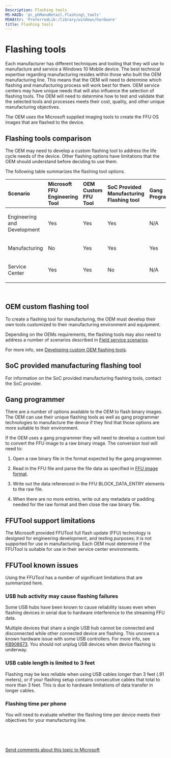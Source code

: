 ```yaml
---
Description: Flashing tools
MS-HAID: 'p\_phManuRetail.flashing\_tools'
MSHAttr: 'PreferredLib:/library/windows/hardware'
title: Flashing tools
---
```


# Flashing tools


Each manufacturer has different techniques and tooling that they will use to manufacture and service a Windows 10 Mobile device. The best technical expertise regarding manufacturing resides within those who built the OEM manufacturing line. This means that the OEM will need to determine which flashing and manufacturing process will work best for them. OEM service centers may have unique needs that will also influence the selection of flashing tools. The OEM will need to determine how to test and validate that the selected tools and processes meets their cost, quality, and other unique manufacturing objectives.

The OEM uses the Microsoft supplied imaging tools to create the FFU OS images that are flashed to the device.

## <span id="Flashing_tools_comparison"></span><span id="flashing_tools_comparison"></span><span id="FLASHING_TOOLS_COMPARISON"></span>Flashing tools comparison


The OEM may need to develop a custom flashing tool to address the life cycle needs of the device. Other flashing options have limitations that the OEM should understand before deciding to use them.

The following table summarizes the flashing tool options.

<table>
<colgroup>
<col width="20%" />
<col width="20%" />
<col width="20%" />
<col width="20%" />
<col width="20%" />
</colgroup>
<thead>
<tr class="header">
<th align="left">Scenario</th>
<th align="left">Microsoft FFU Engineering Tool</th>
<th align="left">OEM Custom FFU Tool</th>
<th align="left">SoC Provided Manufacturing Flashing tool</th>
<th align="left">Gang Programmer</th>
</tr>
</thead>
<tbody>
<tr class="odd">
<td align="left"><p>Engineering and Development</p></td>
<td align="left"><p>Yes</p></td>
<td align="left"><p>Yes</p></td>
<td align="left"><p>Yes</p></td>
<td align="left"><p>N/A</p></td>
</tr>
<tr class="even">
<td align="left"><p>Manufacturing</p></td>
<td align="left"><p>No</p></td>
<td align="left"><p>Yes</p></td>
<td align="left"><p>Yes</p></td>
<td align="left"><p>Yes</p></td>
</tr>
<tr class="odd">
<td align="left"><p>Service Center</p></td>
<td align="left"><p>Yes</p></td>
<td align="left"><p>Yes</p></td>
<td align="left"><p>No</p></td>
<td align="left"><p>N/A</p></td>
</tr>
</tbody>
</table>

 

## <span id="OEM_custom_flashing_tool"></span><span id="oem_custom_flashing_tool"></span><span id="OEM_CUSTOM_FLASHING_TOOL"></span>OEM custom flashing tool


To create a flashing tool for manufacturing, the OEM must develop their own tools customized to their manufacturing environment and equipment.

Depending on the OEMs requirements, the flashing tools may also need to address a number of scenarios described in [Field service scenarios](field-service-scenarios.md).

For more info, see [Developing custom OEM flashing tools](developing-custom-oem-flashing-tools.md).

## <span id="SoC_provided_manufacturing_flashing_tool"></span><span id="soc_provided_manufacturing_flashing_tool"></span><span id="SOC_PROVIDED_MANUFACTURING_FLASHING_TOOL"></span>SoC provided manufacturing flashing tool


For information on the SoC provided manufacturing flashing tools, contact the SoC provider.

## <span id="Gang_programmer"></span><span id="gang_programmer"></span><span id="GANG_PROGRAMMER"></span>Gang programmer


There are a number of options available to the OEM to flash binary images. The OEM can use their unique flashing tools as well as gang programmer technologies to manufacture the device if they find that those options are more suitable to their environment.

If the OEM uses a gang programmer they will need to develop a custom tool to convert the FFU image to a raw binary image. The conversion tool will need to:

1.  Open a raw binary file in the format expected by the gang programmer.

2.  Read in the FFU file and parse the file data as specified in [FFU image format](ffu-image-format.md).

3.  Write out the data referenced in the FFU BLOCK\_DATA\_ENTRY elements to the raw file.

4.  When there are no more entries, write out any metadata or padding needed for the raw format and then close the raw binary file.

## <span id="FFUTool_support_limitations"></span><span id="ffutool_support_limitations"></span><span id="FFUTOOL_SUPPORT_LIMITATIONS"></span>FFUTool support limitations


The Microsoft provided FFUTool full flash update (FFU) technology is designed for engineering development, and testing purposes; it is not supported for use in manufacturing. Each OEM must determine if the FFUTool is suitable for use in their service center environments.

## <span id="FFUTool_known_issues"></span><span id="ffutool_known_issues"></span><span id="FFUTOOL_KNOWN_ISSUES"></span>FFUTool known issues


Using the FFUTool has a number of significant limitations that are summarized here.

### <span id="USB_hub_activity_may_cause_flashing_failures"></span><span id="usb_hub_activity_may_cause_flashing_failures"></span><span id="USB_HUB_ACTIVITY_MAY_CAUSE_FLASHING_FAILURES"></span>USB hub activity may cause flashing failures

Some USB hubs have been known to cause reliability issues even when flashing devices in serial due to hardware interference to the streaming FFU data.

Multiple devices that share a single USB hub cannot be connected and disconnected while other connected device are flashing. This uncovers a known hardware issue with some USB controllers. For more info, see [KB908673](http://support.microsoft.com/kb/908673). You should not unplug USB devices when device flashing is underway.

### <span id="USB_cable_length_is_limited_to_3_feet"></span><span id="usb_cable_length_is_limited_to_3_feet"></span><span id="USB_CABLE_LENGTH_IS_LIMITED_TO_3_FEET"></span>USB cable length is limited to 3 feet

Flashing may be less reliable when using USB cables longer than 3 feet (.91 meters), or if your flashing setup contains consecutive cables that total to more than 3 feet. This is due to hardware limitations of data transfer in longer cables.

### <span id="Flashing_time_per_phone"></span><span id="flashing_time_per_phone"></span><span id="FLASHING_TIME_PER_PHONE"></span>Flashing time per phone

You will need to evaluate whether the flashing time per device meets their objectives for your manufacturing line.

 

 

[Send comments about this topic to Microsoft](mailto:wsddocfb@microsoft.com?subject=Documentation%20feedback%20%5Bp_phManuRetail\p_phManuRetail%5D:%20Flashing%20tools%20%20RELEASE:%20%284/11/2016%29&body=%0A%0APRIVACY%20STATEMENT%0A%0AWe%20use%20your%20feedback%20to%20improve%20the%20documentation.%20We%20don't%20use%20your%20email%20address%20for%20any%20other%20purpose,%20and%20we'll%20remove%20your%20email%20address%20from%20our%20system%20after%20the%20issue%20that%20you're%20reporting%20is%20fixed.%20While%20we're%20working%20to%20fix%20this%20issue,%20we%20might%20send%20you%20an%20email%20message%20to%20ask%20for%20more%20info.%20Later,%20we%20might%20also%20send%20you%20an%20email%20message%20to%20let%20you%20know%20that%20we've%20addressed%20your%20feedback.%0A%0AFor%20more%20info%20about%20Microsoft's%20privacy%20policy,%20see%20http://privacy.microsoft.com/default.aspx. "Send comments about this topic to Microsoft")



